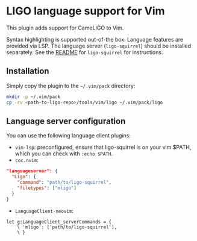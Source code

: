 # LIGO language support for Vim

This plugin adds support for CameLIGO to Vim.

Syntax highlighting is supported out-of-the box. Language features are provided
via LSP. The language server (`ligo-squirrel`) should be installed separately.
See the [README](../../../../lsp/README.md) for `ligo-squirrel` for instructions.

## Installation
Simply copy the plugin to the `~/.vim/pack` directory:
```bash
mkdir -p ~/.vim/pack
cp -rv <path-to-ligo-repo>/tools/vim/ligo ~/.vim/pack/ligo
```

## Language server configuration

You can use the following language client plugins:
* `vim-lsp`: preconfigured, ensure that ligo-squirrel is on your vim $PATH,
   which you can check with `:echo $PATH`.
* `coc.nvim`:
```json
"languageserver": {
  "Ligo": {
    "command": "path/to/ligo-squirrel",
    "filetypes": ["mligo"]
  }
}
```

* `LanguageClient-neovim`:
```vim
let g:LanguageClient_serverCommands = {
    \ 'mligo': ['path/to/ligo-squirrel'],
    \ }
```
